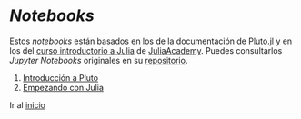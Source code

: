 # _Notebooks_

Estos _notebooks_ están basados en los de la documentación de [Pluto.jl](https://github.com/fonsp/Pluto.jl) y en los del [curso introductorio a Julia](https://juliaacademy.com/p/intro-to-julia) de [JuliaAcademy](https://juliaacademy.com/). Puedes consultarlos _Jupyter Notebooks_ originales en su [repositorio](https://github.com/JuliaAcademy/Introduction-to-Julia).

1. [Introducción a Pluto](./Intro_Pluto.jl.html)
2. [Empezando con Julia](./01.Empezando.jl.html)

Ir al [inicio](../index.md)

